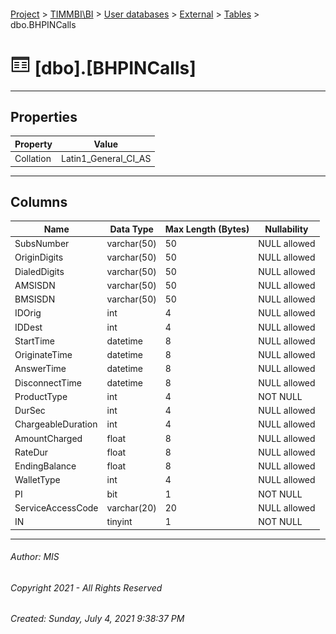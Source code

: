 #### 

[Project](../../../../index.md) > [TIMMBI\\BI](../../../index.md) > [User databases](../../index.md) > [External](../index.md) > [Tables](Tables.md) > dbo.BHPINCalls

# ![Tables](../../../../Images/Table32.png) [dbo].[BHPINCalls]

---

## <a name="#properties"></a>Properties

| Property | Value |
|---|---|
| Collation | Latin1_General_CI_AS |


---

## <a name="#columns"></a>Columns

| Name | Data Type | Max Length (Bytes) | Nullability |
|---|---|---|---|
| SubsNumber | varchar(50) | 50 | NULL allowed |
| OriginDigits | varchar(50) | 50 | NULL allowed |
| DialedDigits | varchar(50) | 50 | NULL allowed |
| AMSISDN | varchar(50) | 50 | NULL allowed |
| BMSISDN | varchar(50) | 50 | NULL allowed |
| IDOrig | int | 4 | NULL allowed |
| IDDest | int | 4 | NULL allowed |
| StartTime | datetime | 8 | NULL allowed |
| OriginateTime | datetime | 8 | NULL allowed |
| AnswerTime | datetime | 8 | NULL allowed |
| DisconnectTime | datetime | 8 | NULL allowed |
| ProductType | int | 4 | NOT NULL |
| DurSec | int | 4 | NULL allowed |
| ChargeableDuration | int | 4 | NULL allowed |
| AmountCharged | float | 8 | NULL allowed |
| RateDur | float | 8 | NULL allowed |
| EndingBalance | float | 8 | NULL allowed |
| WalletType | int | 4 | NULL allowed |
| PI | bit | 1 | NOT NULL |
| ServiceAccessCode | varchar(20) | 20 | NULL allowed |
| IN | tinyint | 1 | NOT NULL |


---

###### Author:  MIS

###### Copyright 2021 - All Rights Reserved

###### Created: Sunday, July 4, 2021 9:38:37 PM

